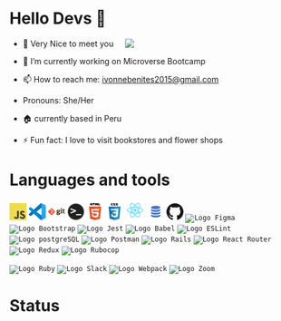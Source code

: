 # Hello Devs 🌷

- :butterfly: Very Nice to meet you 
  <img align="right" width="300" src="https://i2.wp.com/allhtaccess.info/wp-content/uploads/2018/03/programming.gif?fit=1281%2C716&ssl=1" />

- 🔭 I’m currently working on Microverse Bootcamp
- 📫 How to reach me: ivonnebenites2015@gmail.com
-   Pronouns: She/Her
-  :house: currently based in Peru
-  ⚡ Fun fact: I love to visit bookstores and flower shops

# Languages and tools

<code><img
    height="30"
    src="https://raw.githubusercontent.com/github/explore/80688e429a7d4ef2fca1e82350fe8e3517d3494d/topics/javascript/javascript.png"
    alt="Logo javascript"/></code>
<code><img
    height="30"
    src="https://raw.githubusercontent.com/github/explore/80688e429a7d4ef2fca1e82350fe8e3517d3494d/topics/visual-studio-code/visual-studio-code.png"
    alt="Logo visual studio"/></code>
<code><img
    height="30"
    src="https://raw.githubusercontent.com/github/explore/80688e429a7d4ef2fca1e82350fe8e3517d3494d/topics/git/git.png"
    alt="Logo git"/></code>
<code><img
    height="30"
    src="https://raw.githubusercontent.com/github/explore/80688e429a7d4ef2fca1e82350fe8e3517d3494d/topics/terminal/terminal.png"
    alt="Logo terminal"/></code>
<code><img
    height="30"
    src="https://raw.githubusercontent.com/github/explore/80688e429a7d4ef2fca1e82350fe8e3517d3494d/topics/html/html.png"
    alt="Logo HTML"/></code>
<code><img
    height="30"
    src="https://raw.githubusercontent.com/github/explore/80688e429a7d4ef2fca1e82350fe8e3517d3494d/topics/css/css.png"
    alt="Logo CSS"/></code>
<code><img height="35" src="https://raw.githubusercontent.com/github/explore/80688e429a7d4ef2fca1e82350fe8e3517d3494d/topics/react/react.png"
            alt="Logo React"/></code>
<code><img 
       height="30" 
       src="https://raw.githubusercontent.com/github/explore/80688e429a7d4ef2fca1e82350fe8e3517d3494d/topics/sql/sql.png" 
        alt="Logo SQL"/></code>
<code><img
      height="30" src="https://raw.githubusercontent.com/github/explore/78df643247d429f6cc873026c0622819ad797942/topics/github/github.png" 
        alt="Logo Github"/></code>
<code><img
      height="30" src="https://github.com/IvonneBenitesRodriguez/ivonnebenitesrodriguez/assets/22691013/1311f075-2dec-4948-84fb-35141f587f19"
      alt="Logo Figma"/></code>
<code><img 
      height="30" src="https://github.com/IvonneBenitesRodriguez/ivonnebenitesrodriguez/assets/22691013/e7837414-0e01-45a4-85b6-e67ac489d4ae"
      alt="Logo Bootstrap"/></code>
<code><img
      height="30" src="https://github.com/IvonneBenitesRodriguez/ivonnebenitesrodriguez/assets/22691013/f3641509-3664-4f58-94fa-fc9eebcd188b"
      alt="Logo Jest"/></code>
<code><img
        height="30" src="https://github.com/IvonneBenitesRodriguez/ivonnebenitesrodriguez/assets/22691013/638442f9-346d-424e-bcc2-0266e1944433"
        alt="Logo Babel"/></code>
 <code><img
       height="30" src="https://github.com/IvonneBenitesRodriguez/ivonnebenitesrodriguez/assets/22691013/f082a1af-c3b2-4ca0-b731-444d3ac58a44"
       alt="Logo ESLint"/></code>
  <code><img
        height="30" src="https://github.com/IvonneBenitesRodriguez/ivonnebenitesrodriguez/assets/22691013/6fb2cf16-9b5e-4de8-916a-fb764ede2b63"
        alt="Logo postgreSQL"/></code>
  <code><img
        height="30" src="https://github.com/IvonneBenitesRodriguez/ivonnebenitesrodriguez/assets/22691013/a752be02-fc11-41a3-af36-b69c81a37de7"
        alt="Logo Postman"/></code>
  <code><img
        height="30" src="https://github.com/IvonneBenitesRodriguez/ivonnebenitesrodriguez/assets/22691013/3110ad7f-031b-4d25-a68e-4e4590aa4d47"
        alt="Logo Rails"/></code>
  <code><img
        height="30" src="https://github.com/IvonneBenitesRodriguez/ivonnebenitesrodriguez/assets/22691013/d3611af9-86ff-4e46-8b98-2462fcabb972"
        alt="Logo React Router"/></code>
  <code><img
        height="30" src="https://github.com/IvonneBenitesRodriguez/ivonnebenitesrodriguez/assets/22691013/9216cbce-c42b-4c97-b4b8-86d6422ac273"
        alt="Logo Redux"/></code>
  <code><img
        height="30" src="https://github.com/IvonneBenitesRodriguez/ivonnebenitesrodriguez/assets/22691013/3ac9b973-990b-4a40-a1b9-c8c0f57dd424"
        alt="Logo Rubocop"/></code>
        
  <code><img
        height="30" src="https://github.com/IvonneBenitesRodriguez/ivonnebenitesrodriguez/assets/22691013/c50ba72f-73f5-4e45-85cd-a2857b880ee0"
        alt="Logo Ruby"/></code>
  <code><img
        height="30" src="https://github.com/IvonneBenitesRodriguez/ivonnebenitesrodriguez/assets/22691013/16657ebc-23a1-4dd8-831b-d88b541b3636"
        alt="Logo Slack"/></code>
  <code><img
        height="30" src="https://github.com/IvonneBenitesRodriguez/ivonnebenitesrodriguez/assets/22691013/104daad2-138c-4250-9c57-fd73f5d48b9f"
        alt="Logo Webpack"/></code>
  <code><img
        height="30" src="https://github.com/IvonneBenitesRodriguez/ivonnebenitesrodriguez/assets/22691013/e09bebc7-805a-4373-9ea2-ad4f0f507737"
      alt="Logo Zoom"/></code>
        

# Status


  


    
